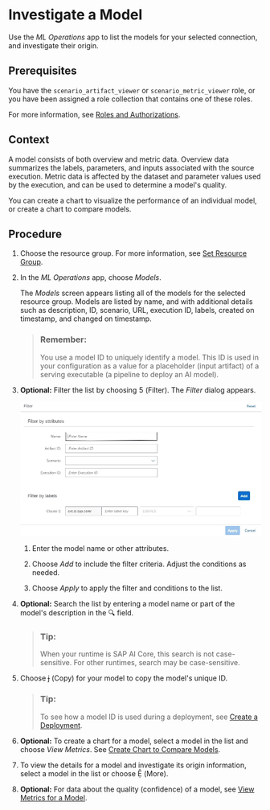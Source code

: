 <!-- loio90d641f9a1f2421cb0a21fae697068ef -->

<link rel="stylesheet" type="text/css" href="css/sap-icons.css"/>

# Investigate a Model

Use the *ML Operations* app to list the models for your selected connection, and investigate their origin.



<a name="loio90d641f9a1f2421cb0a21fae697068ef__prereq_lmh_lrd_jpb"/>

## Prerequisites

You have the `scenario_artifact_viewer` or `scenario_metric_viewer` role, or you have been assigned a role collection that contains one of these roles.

For more information, see [Roles and Authorizations](roles-and-authorizations-4ef8499.md).



<a name="loio90d641f9a1f2421cb0a21fae697068ef__context_qdr_rbd_15b"/>

## Context

A model consists of both overview and metric data. Overview data summarizes the labels, parameters, and inputs associated with the source execution. Metric data is affected by the dataset and parameter values used by the execution, and can be used to determine a model's quality.

You can create a chart to visualize the performance of an individual model, or create a chart to compare models.



<a name="loio90d641f9a1f2421cb0a21fae697068ef__steps_qkj_n3p_5nb"/>

## Procedure

1.  Choose the resource group. For more information, see [Set Resource Group](set-resource-group-0c07728.md#loio0c077289f29d4147921fb07ab0f68b7f).

2.  In the *ML Operations* app, choose *Models*.

    The *Models* screen appears listing all of the models for the selected resource group. Models are listed by name, and with additional details such as description, ID, scenario, URL, execution ID, labels, created on timestamp, and changed on timestamp.

    > ### Remember:  
    > You use a model ID to uniquely identify a model. This ID is used in your configuration as a value for a placeholder \(input artifact\) of a serving executable \(a pipeline to deploy an AI model\).

3.  **Optional:** Filter the list by choosing <span class="SAP-icons-V5"></span> \(Filter\). The *Filter* dialog appears.

    ![Filter by attributes dialog.](images/Image_AIL_MLOps_Model_Filter_fdd840f.jpg)

    1.  Enter the model name or other attributes.

    2.  Choose *Add* to include the filter criteria. Adjust the conditions as needed.

    3.  Choose *Apply* to apply the filter and conditions to the list.


4.  **Optional:** Search the list by entering a model name or part of the model's description in the :mag: field.

    > ### Tip:  
    > When your runtime is SAP AI Core, this search is not case-sensitive. For other runtimes, search may be case-sensitive.

5.  Choose <span class="SAP-icons-V5"></span> \(Copy\) for your model to copy the model's unique ID.

    > ### Tip:  
    > To see how a model ID is used during a deployment, see [Create a Deployment](create-a-deployment-33b34e9.md).

6.  **Optional:** To create a chart for a model, select a model in the list and choose *View Metrics*. See [Create Chart to Compare Models](create-chart-to-compare-models-a943fa7.md).

7.  To view the details for a model and investigate its origin information, select a model in the list or choose <span class="SAP-icons-V5"></span> \(More\).

8.  **Optional:** For data about the quality \(confidence\) of a model, see [View Metrics for a Model](view-metrics-for-a-model-354931f.md).


